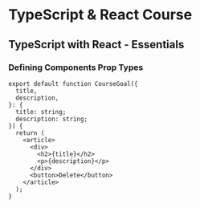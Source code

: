 
# TypeScript & React Course

## TypeScript with React - Essentials

### Defining Components Prop Types

````
export default function CourseGoal({
  title,
  description,
}: {
  title: string;
  description: string;
}) {
  return (
    <article>
      <div>
        <h2>{title}</h2>
        <p>{description}</p>
      </div>
      <button>Delete</button>
    </article>
  );
}
````

<!--stackedit_data:
eyJoaXN0b3J5IjpbMTAyMjI3MDIwOSwtMTY0OTk1OTkzOSwyMT
I3MDIyNjYsMTk5OTgzOTMzMF19
-->